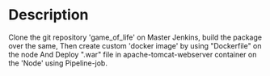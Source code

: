 # Description
Clone the git repository 'game_of_life' on Master Jenkins, build the package over the same, Then create custom 'docker image' by using "Dockerfile" on the node And Deploy ".war" file in apache-tomcat-webserver container on the 'Node' using Pipeline-job.
